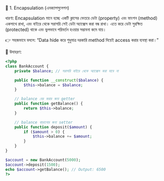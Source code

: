 🧩 1. Encapsulation (এনক্যাপসুলেশন)

ধারণা:
Encapsulation মানে হচ্ছে একটি ক্লাসের ভেতরে ডেটা (property) এবং ফাংশন (method) একসাথে রাখা, এবং বাইরে থেকে সরাসরি সেই ডেটা অ্যাক্সেস করা বন্ধ রাখা।
এতে করে ডেটা সুরক্ষিত (protected) থাকে এবং ভুলভাবে পরিবর্তন হওয়ার সম্ভাবনা কমে যায়।

👉 সহজভাবে বললে:
“Data hide করে শুধুমাত্র দরকারি method দিয়েই access করার ব্যবস্থা করা।”

🔹 উদাহরণ:

```php
<?php
class BankAccount {
    private $balance; // সরাসরি বাইরে থেকে অ্যাক্সেস করা যাবে না

    public function __construct($balance) {
        $this->balance = $balance;
    }

    // balance বের করার জন্য getter
    public function getBalance() {
        return $this->balance;
    }

    // balance বাড়ানোর জন্য setter
    public function deposit($amount) {
        if ($amount > 0) {
            $this->balance += $amount;
        }
    }
}

$account = new BankAccount(5000);
$account->deposit(1500);
echo $account->getBalance(); // Output: 6500
?>

```
